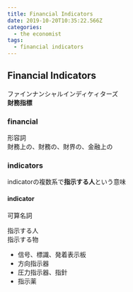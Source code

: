 ```yaml
---
title: Financial Indicators
date: 2019-10-20T10:35:22.566Z
categories:
  - the economist
tags:
  - financial indicators
---
```

## Financial Indicators   
ファインナンシャルインディケィターズ   
**財務指標**   

### financial
形容詞  
財務上の、財務の、財界の、金融上の

### indicators
indicatorの複数系で**指示する人**という意味

#### indicator
可算名詞   

指示する人  
指示する物  
   - 信号、標識、発着表示板
   - 方向指示器
   - 圧力指示器、指針
   - 指示薬

